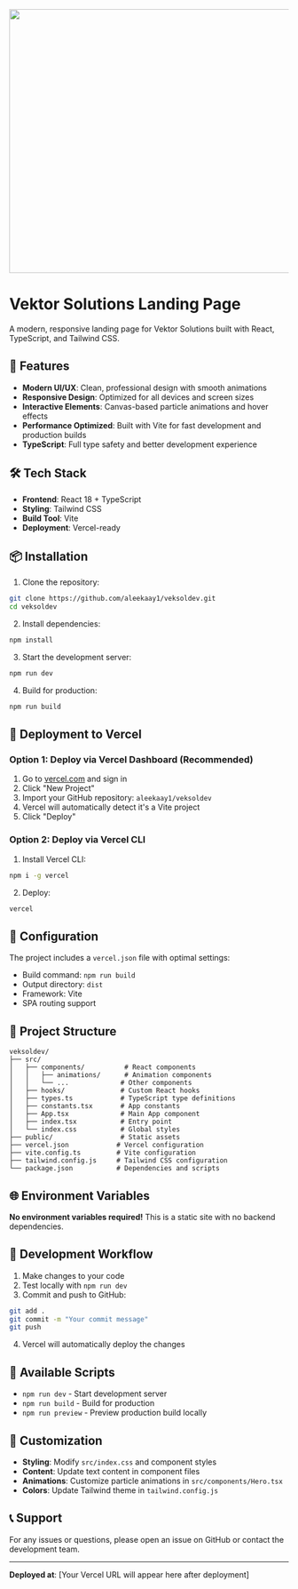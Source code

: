 <div align="center">
<img width="1200" height="475" alt="GHBanner" src="https://github.com/user-attachments/assets/0aa67016-6eaf-458a-adb2-6e31a0763ed6" />
</div>

# Vektor Solutions Landing Page

A modern, responsive landing page for Vektor Solutions built with React, TypeScript, and Tailwind CSS.

## 🚀 Features

- **Modern UI/UX**: Clean, professional design with smooth animations
- **Responsive Design**: Optimized for all devices and screen sizes
- **Interactive Elements**: Canvas-based particle animations and hover effects
- **Performance Optimized**: Built with Vite for fast development and production builds
- **TypeScript**: Full type safety and better development experience

## 🛠️ Tech Stack

- **Frontend**: React 18 + TypeScript
- **Styling**: Tailwind CSS
- **Build Tool**: Vite
- **Deployment**: Vercel-ready

## 📦 Installation

1. Clone the repository:
```bash
git clone https://github.com/aleekaay1/veksoldev.git
cd veksoldev
```

2. Install dependencies:
```bash
npm install
```

3. Start the development server:
```bash
npm run dev
```

4. Build for production:
```bash
npm run build
```

## 🚀 Deployment to Vercel

### Option 1: Deploy via Vercel Dashboard (Recommended)

1. Go to [vercel.com](https://vercel.com) and sign in
2. Click "New Project"
3. Import your GitHub repository: `aleekaay1/veksoldev`
4. Vercel will automatically detect it's a Vite project
5. Click "Deploy"

### Option 2: Deploy via Vercel CLI

1. Install Vercel CLI:
```bash
npm i -g vercel
```

2. Deploy:
```bash
vercel
```

## 🔧 Configuration

The project includes a `vercel.json` file with optimal settings:
- Build command: `npm run build`
- Output directory: `dist`
- Framework: Vite
- SPA routing support

## 📁 Project Structure

```
veksoldev/
├── src/
│   ├── components/          # React components
│   │   ├── animations/      # Animation components
│   │   └── ...             # Other components
│   ├── hooks/              # Custom React hooks
│   ├── types.ts            # TypeScript type definitions
│   ├── constants.tsx       # App constants
│   ├── App.tsx             # Main App component
│   ├── index.tsx           # Entry point
│   └── index.css           # Global styles
├── public/                 # Static assets
├── vercel.json            # Vercel configuration
├── vite.config.ts         # Vite configuration
├── tailwind.config.js     # Tailwind CSS configuration
└── package.json           # Dependencies and scripts
```

## 🌐 Environment Variables

**No environment variables required!** This is a static site with no backend dependencies.

## 🔄 Development Workflow

1. Make changes to your code
2. Test locally with `npm run dev`
3. Commit and push to GitHub:
```bash
git add .
git commit -m "Your commit message"
git push
```
4. Vercel will automatically deploy the changes

## 📝 Available Scripts

- `npm run dev` - Start development server
- `npm run build` - Build for production
- `npm run preview` - Preview production build locally

## 🎨 Customization

- **Styling**: Modify `src/index.css` and component styles
- **Content**: Update text content in component files
- **Animations**: Customize particle animations in `src/components/Hero.tsx`
- **Colors**: Update Tailwind theme in `tailwind.config.js`

## 📞 Support

For any issues or questions, please open an issue on GitHub or contact the development team.

---

**Deployed at**: [Your Vercel URL will appear here after deployment]
